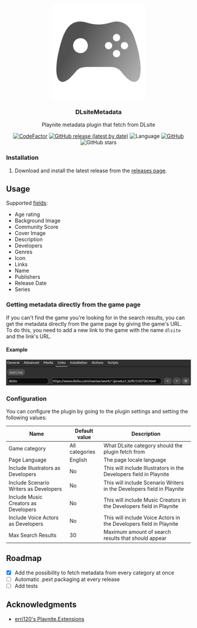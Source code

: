 ﻿<br />
<div align="center">
  <a href="https://github.com/Mysterken/DLsiteMetadata">
    <img src="documentation/icon.png" alt="Logo" width="256" height="256">
  </a>

<h3 align="center">DLsiteMetadata</h3>

  <p align="center">
    Playnite metadata plugin that fetch from DLsite 
  </p>

[![CodeFactor](https://www.codefactor.io/repository/github/mysterken/dlsitemetadata/badge)](https://www.codefactor.io/repository/github/mysterken/dlsitemetadata)
[![GitHub release (latest by date)](https://img.shields.io/github/v/release/Mysterken/DLsiteMetadata)](https://github.com/Mysterken/DLsiteMetadata/releases/latest)
![Language](https://img.shields.io/github/languages/top/Mysterken/DLsiteMetadata)
[![GitHub](https://img.shields.io/github/license/Mysterken/DLsiteMetadata)](https://github.com/Mysterken/DLsiteMetadata/blob/master/LICENSE)  
![GitHub stars](https://img.shields.io/github/stars/Mysterken/DLsiteMetadata?style=social)
</div>

### Installation

1. Download and install the latest release from the [releases page](https://github.com/Mysterken/DLsiteMetadata/releases/tag/latest).

## Usage

Supported [fields](https://api.playnite.link/docs/api/Playnite.SDK.Plugins.MetadataField.html):
- Age rating
- Background Image
- Community Score
- Cover Image
- Description
- Developers
- Genres
- Icon
- Links
- Name
- Publishers
- Release Date
- Series

### Getting metadata directly from the game page

If you can't find the game you're looking for in the search results, you can get the metadata directly from the game page by giving the game's URL.   
To do this, you need to add a new link to the game with the name `dlsite` and the link's URL.

#### Example

<img src="documentation/addLinkGuide.jpg" alt="Logo">

### Configuration

You can configure the plugin by going to the plugin settings and setting the following values:

| Name                                   | Default value  | Description                                                            |
|----------------------------------------|----------------|------------------------------------------------------------------------|
| Game category                          | All categories | What DLsite category should the plugin fetch from                      |
| Page Language                          | English        | The page locale language                                               |
| Include Illustrators as Developers     | No             | This will include Illustrators in the Developers field in Playnite     |
| Include Scenario Writers as Developers | No             | This will include Scenario Writers in the Developers field in Playnite |
| Include Music Creators as Developers   | No             | This will include Music Creators in the Developers field in Playnite   |
| Include Voice Actors as Developers     | No             | This will include Voice Actors in the Developers field in Playnite     |
| Max Search Results                     | 30             | Maximum amount of search results that should appear                    |

## Roadmap

- [x] Add the possibility to fetch metadata from every category at once
- [ ] Automatic .pext packaging at every release
- [ ] Add tests

## Acknowledgments

* [erri120's Playnite.Extensions](https://github.com/erri120/Playnite.Extensions)

